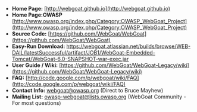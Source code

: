 * **Home Page:**              [http://webgoat.github.io](http://webgoat.github.io)
* **Home Page:OWASP**         [http://www.owasp.org/index.php/Category:OWASP_WebGoat_Project](http://www.owasp.org/index.php/Category:OWASP_WebGoat_Project)
* **Source Code:**            [https://github.com/WebGoat/WebGoat](https://github.com/WebGoat/WebGoat)
* **Easy-Run Download:**     [https://webgoat.atlassian.net/builds/browse/WEB-DAIL/latestSuccessful/artifact/JOB1/WebGoat-Embedded-Tomcat/WebGoat-6.0-SNAPSHOT-war-exec.jar ](https://webgoat.atlassian.net/builds/browse/WEB-DAIL/latestSuccessful/artifact/JOB1/WebGoat-Embedded-Tomcat/WebGoat-6.0-SNAPSHOT-war-exec.jar ) 
* **User Guide / Wiki:**            [https://github.com/WebGoat/WebGoat-Legacy/wiki](https://github.com/WebGoat/WebGoat-Legacy/wiki)
* **FAQ:**                   [http://code.google.com/p/webgoat/wiki/FAQ](http://code.google.com/p/webgoat/wiki/FAQ)
* **Contact Info:** [webgoat@owasp.org](webgoat@owasp.org) (Direct to Bruce Mayhew)
* **Mailing List:** [owasp-webgoat@lists.owasp.org](owasp-webgoat@lists.owasp.org) (WebGoat Community - For most questions)
